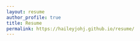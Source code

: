```yaml
---
layout: resume
author_profile: true
title: Resume
permalink: https://haileyjohj.github.io/resume/
---
```

